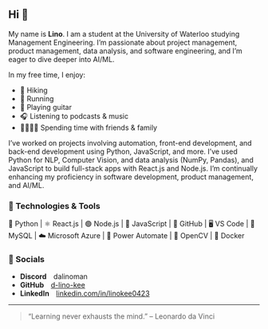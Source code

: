 ## Hi 🤝

My name is **Lino**. I am a student at the University of Waterloo studying Management Engineering. I’m passionate about project management, product management, data analysis, and software engineering, and I’m eager to dive deeper into AI/ML.

In my free time, I enjoy:
- 🥾 Hiking  
- 🏃 Running  
- 🎸 Playing guitar  
- 🎧 Listening to podcasts & music  
- 👨‍👩‍👧‍👦 Spending time with friends & family  

I’ve worked on projects involving automation, front-end development, and back-end development using Python, JavaScript, and more. I’ve used Python for NLP, Computer Vision, and data analysis (NumPy, Pandas), and JavaScript to build full-stack apps with React.js and Node.js. I’m continually enhancing my proficiency in software development, product management, and AI/ML.

### 🚀 Technologies & Tools

🐍 Python | ⚛️ React.js | 🟢 Node.js | 📜 JavaScript | 🐙 GitHub | 🖥️ VS Code | 🐬 MySQL | ☁️ Microsoft Azure | 🔄 Power Automate | 🎥 OpenCV | 🐳 Docker

### 🔗 Socials

- **Discord** dalinoman  
- **GitHub** [d-lino-kee](https://github.com/d-lino-kee)  
- **LinkedIn** [linkedin.com/in/linokee0423](https://www.linkedin.com/in/linokee0423/)  

---

> “Learning never exhausts the mind.” – Leonardo da Vinci
